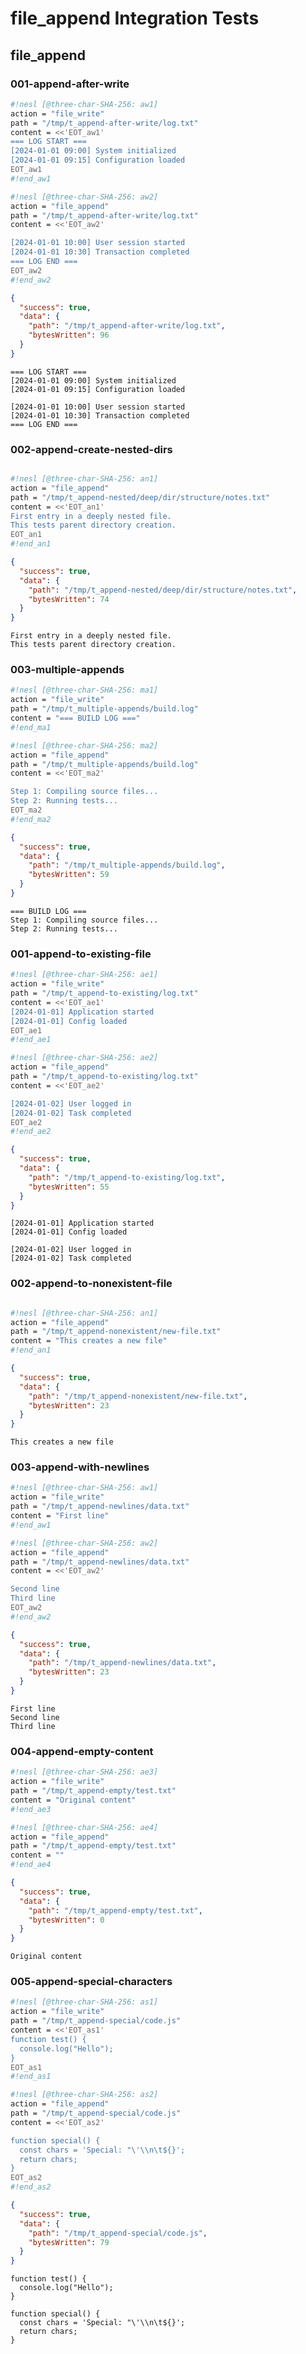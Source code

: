 # file_append Integration Tests

## file_append

### 001-append-after-write

```sh nesl
#!nesl [@three-char-SHA-256: aw1]
action = "file_write"
path = "/tmp/t_append-after-write/log.txt"
content = <<'EOT_aw1'
=== LOG START ===
[2024-01-01 09:00] System initialized
[2024-01-01 09:15] Configuration loaded
EOT_aw1
#!end_aw1
```

```sh nesl
#!nesl [@three-char-SHA-256: aw2]
action = "file_append"
path = "/tmp/t_append-after-write/log.txt"
content = <<'EOT_aw2'

[2024-01-01 10:00] User session started
[2024-01-01 10:30] Transaction completed
=== LOG END ===
EOT_aw2
#!end_aw2
```

```json
{
  "success": true,
  "data": {
    "path": "/tmp/t_append-after-write/log.txt",
    "bytesWritten": 96
  }
}
```

```
=== LOG START ===
[2024-01-01 09:00] System initialized
[2024-01-01 09:15] Configuration loaded

[2024-01-01 10:00] User session started
[2024-01-01 10:30] Transaction completed
=== LOG END ===
```

### 002-append-create-nested-dirs

```sh nesl
```

```sh nesl
#!nesl [@three-char-SHA-256: an1]
action = "file_append"
path = "/tmp/t_append-nested/deep/dir/structure/notes.txt"
content = <<'EOT_an1'
First entry in a deeply nested file.
This tests parent directory creation.
EOT_an1
#!end_an1
```

```json
{
  "success": true,
  "data": {
    "path": "/tmp/t_append-nested/deep/dir/structure/notes.txt",
    "bytesWritten": 74
  }
}
```

```
First entry in a deeply nested file.
This tests parent directory creation.
```

### 003-multiple-appends

```sh nesl
#!nesl [@three-char-SHA-256: ma1]
action = "file_write"
path = "/tmp/t_multiple-appends/build.log"
content = "=== BUILD LOG ==="
#!end_ma1
```

```sh nesl
#!nesl [@three-char-SHA-256: ma2]
action = "file_append"
path = "/tmp/t_multiple-appends/build.log"
content = <<'EOT_ma2'

Step 1: Compiling source files...
Step 2: Running tests...
EOT_ma2
#!end_ma2
```

```json
{
  "success": true,
  "data": {
    "path": "/tmp/t_multiple-appends/build.log",
    "bytesWritten": 59
  }
}
```

```
=== BUILD LOG ===
Step 1: Compiling source files...
Step 2: Running tests...
```

### 001-append-to-existing-file

```sh nesl
#!nesl [@three-char-SHA-256: ae1]
action = "file_write"
path = "/tmp/t_append-to-existing/log.txt"
content = <<'EOT_ae1'
[2024-01-01] Application started
[2024-01-01] Config loaded
EOT_ae1
#!end_ae1
```

```sh nesl
#!nesl [@three-char-SHA-256: ae2]
action = "file_append"
path = "/tmp/t_append-to-existing/log.txt"
content = <<'EOT_ae2'

[2024-01-02] User logged in
[2024-01-02] Task completed
EOT_ae2
#!end_ae2
```

```json
{
  "success": true,
  "data": {
    "path": "/tmp/t_append-to-existing/log.txt",
    "bytesWritten": 55
  }
}
```

```
[2024-01-01] Application started
[2024-01-01] Config loaded

[2024-01-02] User logged in
[2024-01-02] Task completed
```

### 002-append-to-nonexistent-file


```sh nesl
```

```sh nesl
#!nesl [@three-char-SHA-256: an1]
action = "file_append"
path = "/tmp/t_append-nonexistent/new-file.txt"
content = "This creates a new file"
#!end_an1
```

```json
{
  "success": true,
  "data": {
    "path": "/tmp/t_append-nonexistent/new-file.txt",
    "bytesWritten": 23
  }
}
```

```
This creates a new file
```

### 003-append-with-newlines

```sh nesl
#!nesl [@three-char-SHA-256: aw1]
action = "file_write"
path = "/tmp/t_append-newlines/data.txt"
content = "First line"
#!end_aw1
```

```sh nesl
#!nesl [@three-char-SHA-256: aw2]
action = "file_append"
path = "/tmp/t_append-newlines/data.txt"
content = <<'EOT_aw2'

Second line
Third line
EOT_aw2
#!end_aw2
```

```json
{
  "success": true,
  "data": {
    "path": "/tmp/t_append-newlines/data.txt",
    "bytesWritten": 23
  }
}
```

```
First line
Second line
Third line
```

### 004-append-empty-content

```sh nesl
#!nesl [@three-char-SHA-256: ae3]
action = "file_write"
path = "/tmp/t_append-empty/test.txt"
content = "Original content"
#!end_ae3
```

```sh nesl
#!nesl [@three-char-SHA-256: ae4]
action = "file_append"
path = "/tmp/t_append-empty/test.txt"
content = ""
#!end_ae4
```

```json
{
  "success": true,
  "data": {
    "path": "/tmp/t_append-empty/test.txt",
    "bytesWritten": 0
  }
}
```

```
Original content
```

### 005-append-special-characters

```sh nesl
#!nesl [@three-char-SHA-256: as1]
action = "file_write"
path = "/tmp/t_append-special/code.js"
content = <<'EOT_as1'
function test() {
  console.log("Hello");
}
EOT_as1
#!end_as1
```

```sh nesl
#!nesl [@three-char-SHA-256: as2]
action = "file_append"
path = "/tmp/t_append-special/code.js"
content = <<'EOT_as2'

function special() {
  const chars = 'Special: "\'\\n\t${}';
  return chars;
}
EOT_as2
#!end_as2
```

```json
{
  "success": true,
  "data": {
    "path": "/tmp/t_append-special/code.js",
    "bytesWritten": 79
  }
}
```

```
function test() {
  console.log("Hello");
}

function special() {
  const chars = 'Special: "\'\\n\t${}';
  return chars;
}
```